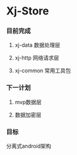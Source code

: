 # Xj-Store

### 目前完成

1. xj-data 数据处理层

2. xj-http 网络请求层

3. xj-common 常用工具包

### 下一计划

1. mvp数据层

2. 数据加密层


### 目标

分离式android架构